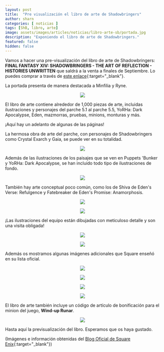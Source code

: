 ```yaml
---
layout: post
title:  "Pre visualización el libro de arte de Shadowbringers"
author: sharn
categories: [ noticias ]
tags: [ShB, libro, arte]
image: assets/images/articles/noticias/libro-arte-sb/portada.jpg
description: "Exponiendo el libro de arte de Shadowbringers."
featured: false
hidden: false
---
```

Vamos a hacer una pre-visualización del libro de arte de Shadowbringers: **FINAL FANTASY XIV: SHADOWBRINGERS - THE ART OF REFLECTION - HISTORIES UNWRITTEN** que saldrá a la venta a finales de Septiembre. Lo puedes comprar a través de [este enlace](https://store.eu.square-enix-games.com/en_EU/product/634855/final-fantasy-xiv-shadowbringers-the-art-of-reflection-histories-unwritten){:target="_blank"}.

La portada presenta de manera destacada a Minfilia y Ryne.

<p align="center"><img src="/assets/images/articles/noticias/libro-arte-sb/portadalibro.jpg"></p>

El libro de arte contiene alrededor de 1,000 piezas de arte, incluidas ilustraciones y personajes del parche 5.1 al parche 5.5, YoRHa: Dark Apocalypse, Eden, mazmorras, pruebas, minions, monturas y más.

¡Aquí hay un adelanto de algunas de las páginas!

La hermosa obra de arte del parche, con personajes de Shadowbringers como Crystal Exarch y Gaia, se puede ver en su totalidad.

<p align="center"><img src="/assets/images/articles/noticias/libro-arte-sb/pag1.jpg"></p>

Además de las ilustraciones de los paisajes que se ven en Puppets 'Bunker y YoRHa: Dark Apocalypse, se han incluido todo tipo de ilustraciones de fondo.

<p align="center"><img src="/assets/images/articles/noticias/libro-arte-sb/pag2.jpg"></p>

También hay arte conceptual poco común, como los de Shiva de Eden's Verse: Refulgence y Fatebreaker de Eden's Promise: Anamorphosis.

<p align="center"><img src="/assets/images/articles/noticias/libro-arte-sb/pag3.jpg"></p>
<p align="center"><img src="/assets/images/articles/noticias/libro-arte-sb/pag4.jpg"></p>

¡Las ilustraciones del equipo están dibujadas con meticuloso detalle y son una visita obligada!

<p align="center"><img src="/assets/images/articles/noticias/libro-arte-sb/pag5.jpg"></p>
<p align="center"><img src="/assets/images/articles/noticias/libro-arte-sb/pag6.jpg"></p>

Además os mostramos algunas imágenes adicionales que Square enseñó en su lista oficial.

<p align="center"><img src="/assets/images/articles/noticias/libro-arte-sb/pag7.jpg"></p>
<p align="center"><img src="/assets/images/articles/noticias/libro-arte-sb/pag8.jpg"></p>
<p align="center"><img src="/assets/images/articles/noticias/libro-arte-sb/pag9.jpg"></p>
<p align="center"><img src="/assets/images/articles/noticias/libro-arte-sb/pag10.jpg"></p>

El libro de arte también incluye un código de artículo de bonificación para el minion del juego, **Wind-up Runar**.

<p align="center"><img src="/assets/images/articles/noticias/libro-arte-sb/Wind-up Runar.jpg"></p>

Hasta aquí la previsualización del libro. Esperamos que os haya gustado.

(Imágenes e información obtenidas del [Blog Oficial de Square Enix](https://na.finalfantasyxiv.com/blog/003163.html){:target="_blank"})